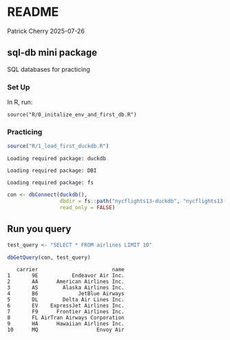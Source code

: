 # README
Patrick Cherry
2025-07-26

## sql-db mini package

SQL databases for practicing

### Set Up

In R, run:

    source("R/0_initalize_env_and_first_db.R")

### Practicing

``` r
source("R/1_load_first_duckdb.R")
```

    Loading required package: duckdb

    Loading required package: DBI

    Loading required package: fs

``` r
con <- dbConnect(duckdb(),
                 dbdir = fs::path("nycflights13-duckdb", "nycflights13.duckdb"),
                 read_only = FALSE)
```

## Run you query

``` r
test_query <- "SELECT * FROM airlines LIMIT 10"

dbGetQuery(con, test_query)
```

       carrier                        name
    1       9E           Endeavor Air Inc.
    2       AA      American Airlines Inc.
    3       AS        Alaska Airlines Inc.
    4       B6             JetBlue Airways
    5       DL        Delta Air Lines Inc.
    6       EV    ExpressJet Airlines Inc.
    7       F9      Frontier Airlines Inc.
    8       FL AirTran Airways Corporation
    9       HA      Hawaiian Airlines Inc.
    10      MQ                   Envoy Air
